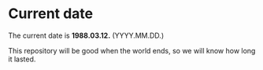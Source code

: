# Current date

The current date is **1988.03.12.** (YYYY.MM.DD.)

This repository will be good when the world ends, so we will know how long it lasted.